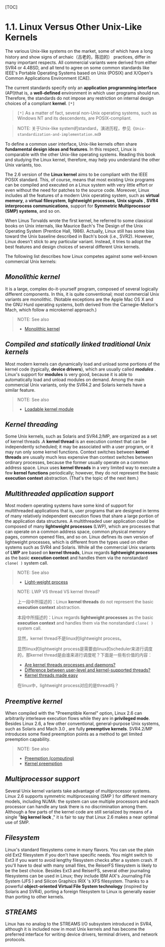 [TOC]



# 1.1. Linux Versus Other Unix-Like Kernels

The various Unix-like systems on the market, some of which have a long history and show signs of archaic（古老的，陈旧的） practices, differ in many important respects. All commercial variants were derived from either SVR4 or 4.4BSD, and all tend to agree on some common standards like IEEE's Portable
Operating Systems based on Unix (POSIX) and X/Open's Common Applications Environment (CAE).

The current standards specify only an **application programming interface** (API)that is, a **well-defined** environment in which user programs should run. Therefore, the standards do not impose any
restriction on internal design choices of a compliant **kernel**. `[*]`

> `[*]` As a matter of fact, several non-Unix operating systems, such as Windows NT and its descendents, are POSIX-compliant.

> NOTE: 关于Unix-like system的standard，演进历程，参见《`Unix-standardization-and-implementation.md`》

To define a common user interface, Unix-like kernels often share **fundamental design ideas and features**. In this respect, Linux is comparable with the other Unix-like operating systems. Reading this book and studying the Linux kernel, therefore, may help you understand the other Unix variants, too.

The 2.6 version of the **Linux kernel** aims to be compliant with the IEEE POSIX standard. This, of course, means that most existing Unix programs can be compiled and executed on a Linux system with very little effort or even without the need for patches to the source code. Moreover, Linux includes all the features of a modern Unix operating system, such as **virtual memory**, a **virtual** **filesystem**, **lightweight processes**, **Unix signals** , **SVR4 interprocess communications**, support for **Symmetric Multiprocessor (SMP) systems**, and so on.

When Linus Torvalds wrote the first kernel, he referred to some classical books on Unix internals, like Maurice Bach's The Design of the Unix Operating System (Prentice Hall, 1986). Actually, Linux still has some bias toward the Unix baseline described in Bach's book (i.e., SVR2). However, Linux doesn't stick to any particular variant. Instead, it tries to adopt the best features and design choices of several different Unix kernels.

The following list describes how Linux competes against some well-known commercial Unix kernels:

## *Monolithic kernel*

It is a large, complex do-it-yourself program, composed of several logically different components. In this, it is quite conventional; most commercial Unix variants are monolithic. (Notable exceptions are the Apple Mac OS X and the GNU Hurd operating systems, both derived from the Carnegie-Mellon's Mach, which follow a microkernel approach.)

> NOTE: See also
>
> - [Monolithic kernel](https://en.wikipedia.org/wiki/Monolithic_kernel)

## *Compiled and statically linked traditional Unix kernels*

Most modern kernels can dynamically load and unload some portions of the kernel code (typically, **device drivers**), which are usually called ***modules*** . Linux's support for **modules** is very good, because it is able to automatically load and unload modules on demand. Among the main commercial Unix variants, only the SVR4.2 and Solaris kernels have a similar feature.

> NOTE: See also
>
> - [Loadable kernel module](https://en.wikipedia.org/wiki/Loadable_kernel_module)

## *Kernel threading*

Some Unix kernels, such as Solaris and SVR4.2/MP, are organized as a set of kernel threads .A **kernel thread** is an execution context that can be independently scheduled; it may be associated with a user program, or it may run only some kernel functions. Context switches between **kernel threads** are usually much less expensive than context switches between ordinary processes, because the former usually operate on a common address space. Linux uses **kernel threads** in a very limited way to execute a few **kernel functions** periodically; however, they do not represent the basic **execution context** abstraction. (That's the topic of the next item.)

## *Multithreaded application support*

Most modern operating systems have some kind of support for multithreaded applications that is, user programs that are designed in terms of many relatively independent execution flows that share a large portion of the application data structures. A multithreaded user application could be composed of many **lightweight processes** (LWP), which are processes that can operate on a common address space, common physical memory pages, common opened files, and so on. Linux defines its own version of lightweight processes, which is different from the types used on other systems such as SVR4 and Solaris. While all the commercial Unix variants of **LWP** are based on **kernel threads**, Linux regards **lightweight processes** as the basic **execution context** and handles them via the nonstandard  `clone( )` system call.

> NOTE: See also
>
> - [Light-weight process](https://en.wikipedia.org/wiki/Light-weight_process)

> NOTE: LWP VS thread VS kernel thread?
>
> 上一段中所描述的：Linux **kernel threads** do not represent the basic **execution context** abstraction.
>
> 本段中所描述的：Linux regards **lightweight processes** as the basic **execution context** and handles them via the nonstandard  `clone( )` system call.
>
> 显然，kernel thread不是linux的lightweight process。
>
> 显然linux的lightweight process是需要由linux的scheduler来进行调度的，那kernel thread是由谁来进行调度呢？下面是一些有价值的内容：
>
> - [Are kernel threads processes and daemons?](https://unix.stackexchange.com/questions/266434/are-kernel-threads-processes-and-daemons)
> - [Difference between user-level and kernel-supported threads?](https://stackoverflow.com/questions/15983872/difference-between-user-level-and-kernel-supported-threads)
> - [Kernel threads made easy](https://lwn.net/Articles/65178/)
>
> 在linux中，lightweight process对应的是thread吗？



## *Preemptive kernel*

When compiled with the "Preemptible Kernel" option, Linux 2.6 can arbitrarily interleave execution flows while they are in **privileged mode**. Besides Linux 2.6, a few other conventional, general-purpose Unix systems, such as Solaris and Mach 3.0 , are fully **preemptive kernels**. SVR4.2/MP introduces some fixed preemption points as a method to get limited preemption capability.

> NOTE: See also
>
> - [Preemption (computing)](https://en.wikipedia.org/wiki/Preemption_(computing))
> - [Kernel preemption](https://en.wikipedia.org/wiki/Kernel_preemption)



## *Multiprocessor support*

Several Unix kernel variants take advantage of multiprocessor systems. Linux 2.6 supports symmetric multiprocessing (SMP ) for different memory models, including NUMA: the system can use multiple processors and each processor can handle any task there is no discrimination among them. Although a few parts of the kernel code are still serialized by means of a single "**big kernel lock** ," it is fair to say that Linux 2.6 makes a near optimal use of SMP.

## *Filesystem*

Linux's standard filesystems come in many flavors. You can use the plain old Ext2 filesystem if you don't have specific needs. You might switch to Ext3 if you want to avoid lengthy filesystem checks after a system crash. If you'll have to deal with many small files, the ReiserFS filesystem is likely to be the best choice. Besides Ext3 and ReiserFS, several other journaling filesystems can be used in Linux; they include IBM AIX's Journaling File System (JFS ) and Silicon Graphics IRIX 's XFS filesystem. Thanks to a powerful **object-oriented Virtual File System technology** (inspired by Solaris and SVR4), porting a foreign filesystem to Linux is generally easier than porting to other kernels.

## *STREAMS*

Linux has no analog to the STREAMS I/O subsystem introduced in SVR4, although it is included now in most Unix kernels and has become the preferred interface for writing device drivers, terminal drivers, and network protocols.